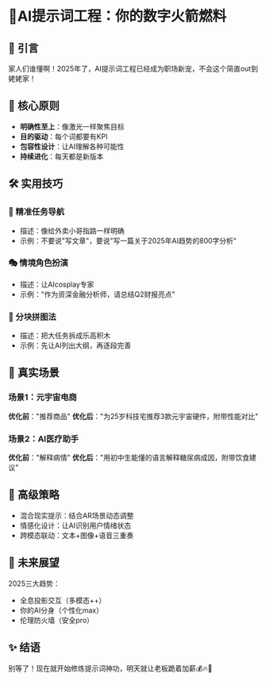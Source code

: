 # 🚀AI提示词工程：你的数字火箭燃料

## 🌟 引言
家人们谁懂啊！2025年了，AI提示词工程已经成为职场新宠，不会这个简直out到姥姥家！

## 🧠 核心原则
- **明确性至上**：像激光一样聚焦目标
- **目的驱动**：每个词都要有KPI
- **包容性设计**：让AI理解各种可能性
- **持续进化**：每天都是新版本

## 🛠️ 实用技巧
### 🎯 精准任务导航
- 描述：像给外卖小哥指路一样明确
- 示例：不要说"写文章"，要说"写一篇关于2025年AI趋势的800字分析"

### 🎭 情境角色扮演
- 描述：让AIcosplay专家
- 示例："作为资深金融分析师，请总结Q2财报亮点"

### 🧩 分块拼图法
- 描述：把大任务拆成乐高积木
- 示例：先让AI列出大纲，再逐段完善

## 💼 真实场景
### 场景1：元宇宙电商
**优化前**："推荐商品"
**优化后**："为25岁科技宅推荐3款元宇宙硬件，附带性能对比"

### 场景2：AI医疗助手
**优化前**："解释病情"
**优化后**："用初中生能懂的语言解释糖尿病成因，附带饮食建议"

## 🚄 高级策略
- 混合现实提示：结合AR场景动态调整
- 情感化设计：让AI识别用户情绪状态
- 跨模态联动：文本+图像+语音三重奏

## 🔮 未来展望
2025三大趋势：
- 全息投影交互（多模态++）
- 你的AI分身（个性化max）
- 伦理防火墙（安全pro）

## ✨ 结语
别等了！现在就开始修炼提示词神功，明天就让老板跪着加薪💰🔥🚀